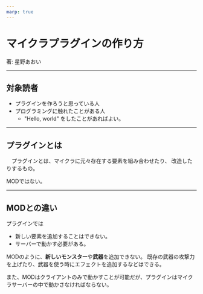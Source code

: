 ```yaml
---
marp: true
---
```


# マイクラプラグインの作り方

著: 星野あおい

---

## 対象読者

- プラグインを作ろうと思っている人
- プログラミングに触れたことがある人
  - "Hello, world" をしたことがあればよい。

---

## プラグインとは

　プラグインとは、マイクラに元々存在する要素を組み合わせたり、
改造したりするもの。  

MODではない。

---

## MODとの違い

プラグインでは

- 新しい要素を追加することはできない。
- サーバーで動かす必要がある。

MODのように、**新しいモンスター**や**武器**を追加できない。
既存の武器の攻撃力を上げたり、武器を使う時にエフェクトを追加するなどはできる。

また、MODはクライアントのみで動かすことが可能だが、プラグインはマイクラサーバーの中で動かさなければならない。

